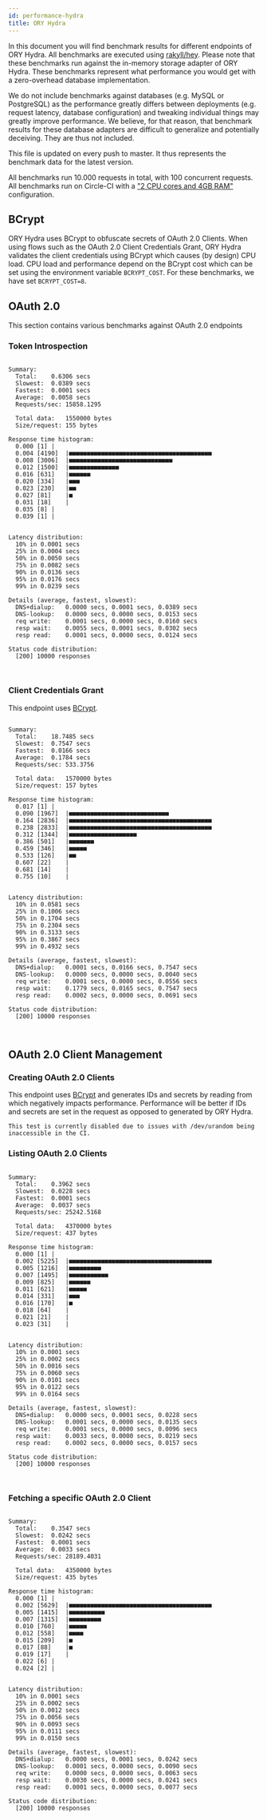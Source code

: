 ```yaml
---
id: performance-hydra
title: ORY Hydra
---
```


In this document you will find benchmark results for different endpoints of ORY Hydra. All benchmarks are executed
using [rakyll/hey](https://github.com/rakyll/hey). Please note that these benchmarks run against the in-memory storage
adapter of ORY Hydra. These benchmarks represent what performance you would get with a zero-overhead database implementation.

We do not include benchmarks against databases (e.g. MySQL or PostgreSQL) as the performance greatly differs between
deployments (e.g. request latency, database configuration) and tweaking individual things may greatly improve performance.
We believe, for that reason, that benchmark results for these database adapters are difficult to generalize and potentially
deceiving. They are thus not included.

This file is updated on every push to master. It thus represents the benchmark data for the latest version.

All benchmarks run 10.000 requests in total, with 100 concurrent requests. All benchmarks run on Circle-CI with a
["2 CPU cores and 4GB RAM"](https://support.circleci.com/hc/en-us/articles/360000489307-Why-do-my-tests-take-longer-to-run-on-CircleCI-than-locally-)
configuration.

## BCrypt

ORY Hydra uses BCrypt to obfuscate secrets of OAuth 2.0 Clients. When using flows such as the OAuth 2.0 Client Credentials
Grant, ORY Hydra validates the client credentials using BCrypt which causes (by design) CPU load. CPU load and performance
depend on the BCrypt cost which can be set using the environment variable `BCRYPT_COST`. For these benchmarks,
we have set `BCRYPT_COST=8`.

## OAuth 2.0

This section contains various benchmarks against OAuth 2.0 endpoints

### Token Introspection

```

Summary:
  Total:	0.6306 secs
  Slowest:	0.0389 secs
  Fastest:	0.0001 secs
  Average:	0.0058 secs
  Requests/sec:	15858.1295
  
  Total data:	1550000 bytes
  Size/request:	155 bytes

Response time histogram:
  0.000 [1]	|
  0.004 [4190]	|■■■■■■■■■■■■■■■■■■■■■■■■■■■■■■■■■■■■■■■■
  0.008 [3006]	|■■■■■■■■■■■■■■■■■■■■■■■■■■■■■
  0.012 [1500]	|■■■■■■■■■■■■■■
  0.016 [631]	|■■■■■■
  0.020 [334]	|■■■
  0.023 [230]	|■■
  0.027 [81]	|■
  0.031 [18]	|
  0.035 [8]	|
  0.039 [1]	|


Latency distribution:
  10% in 0.0001 secs
  25% in 0.0004 secs
  50% in 0.0050 secs
  75% in 0.0082 secs
  90% in 0.0136 secs
  95% in 0.0176 secs
  99% in 0.0239 secs

Details (average, fastest, slowest):
  DNS+dialup:	0.0000 secs, 0.0001 secs, 0.0389 secs
  DNS-lookup:	0.0000 secs, 0.0000 secs, 0.0153 secs
  req write:	0.0001 secs, 0.0000 secs, 0.0160 secs
  resp wait:	0.0055 secs, 0.0001 secs, 0.0302 secs
  resp read:	0.0001 secs, 0.0000 secs, 0.0124 secs

Status code distribution:
  [200]	10000 responses



```

### Client Credentials Grant

This endpoint uses [BCrypt](#bcrypt).

```

Summary:
  Total:	18.7485 secs
  Slowest:	0.7547 secs
  Fastest:	0.0166 secs
  Average:	0.1784 secs
  Requests/sec:	533.3756
  
  Total data:	1570000 bytes
  Size/request:	157 bytes

Response time histogram:
  0.017 [1]	|
  0.090 [1967]	|■■■■■■■■■■■■■■■■■■■■■■■■■■■■
  0.164 [2836]	|■■■■■■■■■■■■■■■■■■■■■■■■■■■■■■■■■■■■■■■■
  0.238 [2833]	|■■■■■■■■■■■■■■■■■■■■■■■■■■■■■■■■■■■■■■■■
  0.312 [1344]	|■■■■■■■■■■■■■■■■■■■
  0.386 [501]	|■■■■■■■
  0.459 [346]	|■■■■■
  0.533 [126]	|■■
  0.607 [22]	|
  0.681 [14]	|
  0.755 [10]	|


Latency distribution:
  10% in 0.0581 secs
  25% in 0.1006 secs
  50% in 0.1704 secs
  75% in 0.2304 secs
  90% in 0.3133 secs
  95% in 0.3867 secs
  99% in 0.4932 secs

Details (average, fastest, slowest):
  DNS+dialup:	0.0001 secs, 0.0166 secs, 0.7547 secs
  DNS-lookup:	0.0000 secs, 0.0000 secs, 0.0040 secs
  req write:	0.0001 secs, 0.0000 secs, 0.0556 secs
  resp wait:	0.1779 secs, 0.0165 secs, 0.7547 secs
  resp read:	0.0002 secs, 0.0000 secs, 0.0691 secs

Status code distribution:
  [200]	10000 responses



```

## OAuth 2.0 Client Management

### Creating OAuth 2.0 Clients

This endpoint uses [BCrypt](#bcrypt) and generates IDs and secrets by reading from  which negatively impacts
performance. Performance will be better if IDs and secrets are set in the request as opposed to generated by ORY Hydra.

```
This test is currently disabled due to issues with /dev/urandom being inaccessible in the CI.
```

### Listing OAuth 2.0 Clients

```

Summary:
  Total:	0.3962 secs
  Slowest:	0.0228 secs
  Fastest:	0.0001 secs
  Average:	0.0037 secs
  Requests/sec:	25242.5168
  
  Total data:	4370000 bytes
  Size/request:	437 bytes

Response time histogram:
  0.000 [1]	|
  0.002 [5225]	|■■■■■■■■■■■■■■■■■■■■■■■■■■■■■■■■■■■■■■■■
  0.005 [1216]	|■■■■■■■■■
  0.007 [1495]	|■■■■■■■■■■■
  0.009 [825]	|■■■■■■
  0.011 [621]	|■■■■■
  0.014 [331]	|■■■
  0.016 [170]	|■
  0.018 [64]	|
  0.021 [21]	|
  0.023 [31]	|


Latency distribution:
  10% in 0.0001 secs
  25% in 0.0002 secs
  50% in 0.0016 secs
  75% in 0.0060 secs
  90% in 0.0101 secs
  95% in 0.0122 secs
  99% in 0.0164 secs

Details (average, fastest, slowest):
  DNS+dialup:	0.0000 secs, 0.0001 secs, 0.0228 secs
  DNS-lookup:	0.0001 secs, 0.0000 secs, 0.0135 secs
  req write:	0.0001 secs, 0.0000 secs, 0.0096 secs
  resp wait:	0.0033 secs, 0.0000 secs, 0.0219 secs
  resp read:	0.0002 secs, 0.0000 secs, 0.0157 secs

Status code distribution:
  [200]	10000 responses



```

### Fetching a specific OAuth 2.0 Client

```

Summary:
  Total:	0.3547 secs
  Slowest:	0.0242 secs
  Fastest:	0.0001 secs
  Average:	0.0033 secs
  Requests/sec:	28189.4031
  
  Total data:	4350000 bytes
  Size/request:	435 bytes

Response time histogram:
  0.000 [1]	|
  0.002 [5629]	|■■■■■■■■■■■■■■■■■■■■■■■■■■■■■■■■■■■■■■■■
  0.005 [1415]	|■■■■■■■■■■
  0.007 [1315]	|■■■■■■■■■
  0.010 [760]	|■■■■■
  0.012 [558]	|■■■■
  0.015 [209]	|■
  0.017 [88]	|■
  0.019 [17]	|
  0.022 [6]	|
  0.024 [2]	|


Latency distribution:
  10% in 0.0001 secs
  25% in 0.0002 secs
  50% in 0.0012 secs
  75% in 0.0056 secs
  90% in 0.0093 secs
  95% in 0.0111 secs
  99% in 0.0150 secs

Details (average, fastest, slowest):
  DNS+dialup:	0.0000 secs, 0.0001 secs, 0.0242 secs
  DNS-lookup:	0.0001 secs, 0.0000 secs, 0.0090 secs
  req write:	0.0000 secs, 0.0000 secs, 0.0063 secs
  resp wait:	0.0030 secs, 0.0000 secs, 0.0241 secs
  resp read:	0.0001 secs, 0.0000 secs, 0.0077 secs

Status code distribution:
  [200]	10000 responses



```
